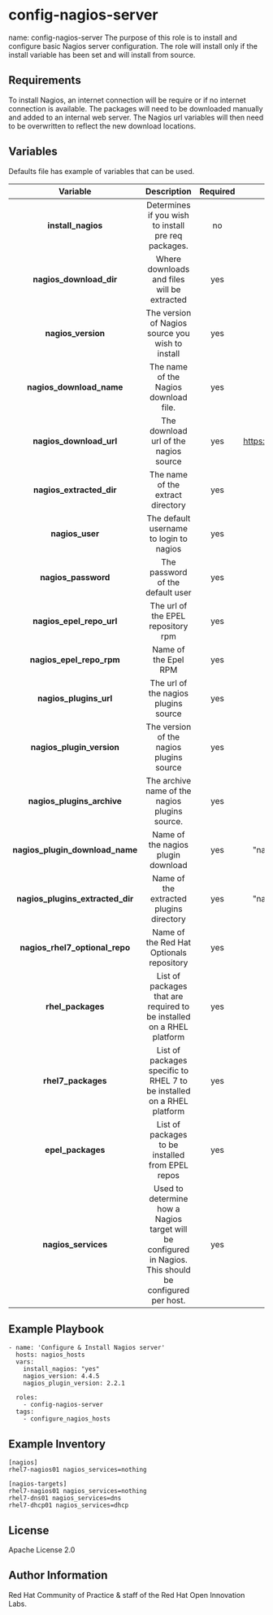 config-nagios-server
====================

name: config-nagios-server
The purpose of this role is to install and configure basic Nagios server configuration. 
The role will install only if the install variable has been set and will install from source.

Requirements
------------
To install Nagios, an internet connection will be require or if no internet connection is available. 
The packages will need to be downloaded manually and added to an internal web server. 
The Nagios url variables will then need to be overwritten to reflect the new download locations.

Variables
------------------

Defaults file has example of variables that can be used. 

| Variable | Description | Required | Defaults |
|:--------:|:-----------:|:--------:|:--------:|
|**install_nagios**|  Determines if you wish to install pre req packages. | no | N/A |
|**nagios_download_dir**| Where downloads and files will be extracted | yes | /tmp |
|**nagios_version**| The version of Nagios source you wish to install | yes | No Default, you must set this value |
|**nagios_download_name**| The name of the Nagios download file. | yes | "nagios-{{nagios_version}}.tar.gz" |
|**nagios_download_url**| The download url of the nagios source | yes | https://github.com/NagiosEnterprises/nagioscore/archive |
|**nagios_extracted_dir**| The name of the extract directory | yes | "nagioscore-nagios-{{nagios_version}}" |
|**nagios_user**| The default username to login to nagios | yes | nagiosadmin |
|**nagios_password**| The password of the default user | yes | password |
|**nagios_epel_repo_url**| The url of the EPEL repository rpm | yes | https://dl.fedoraproject.org/pub/epel |
|**nagios_epel_repo_rpm**| Name of the Epel RPM | yes | epel-release-latest-7.noarch.rpm |
|**nagios_plugins_url**| The url of the nagios plugins source | yes | "https://github.com/nagios-plugins/nagios-plugins/archive" |
|**nagios_plugin_version**| The version of the nagios plugins source | yes | No Default, you must set this value |
|**nagios_plugins_archive**| The archive name of the nagios plugins source. | yes | "release-{{nagios_plugin_version}}.tar.gz" |
|**nagios_plugin_download_name**| Name of the nagios plugin download | yes | "nagios-plugins-release-{{nagios_plugin_version}}" |
|**nagios_plugins_extracted_dir**| Name of the extracted plugins directory | yes | "nagios-plugins-release-{{nagios_plugin_version}}" |
|**nagios_rhel7_optional_repo**| Name of the Red Hat Optionals repository | yes | rhel-7-server-optional-rpms |
|**rhel_packages**| List of packages that are required to be installed on a RHEL platform | yes | list in the defaults file |
|**rhel7_packages**| List of packages specific to RHEL 7 to be installed on a RHEL platform | yes | list in the defaults file |
|**epel_packages**| List of packages to be installed from EPEL repos | yes | list in defaults file |
|**nagios_services**| Used to determine how a Nagios target will be configured in Nagios. This should be configured per host. | yes | N/A |

Example Playbook
----------------

```
- name: 'Configure & Install Nagios server'
  hosts: nagios_hosts
  vars:
    install_nagios: "yes"
    nagios_version: 4.4.5
    nagios_plugin_version: 2.2.1

  roles:
    - config-nagios-server
  tags: 
    - configure_nagios_hosts
```

Example Inventory
-----------------

```
[nagios]
rhel7-nagios01 nagios_services=nothing

[nagios-targets]
rhel7-nagios01 nagios_services=nothing 
rhel7-dns01 nagios_services=dns
rhel7-dhcp01 nagios_services=dhcp

```

License
-------

Apache License 2.0

Author Information
------------------

Red Hat Community of Practice & staff of the Red Hat Open Innovation Labs.